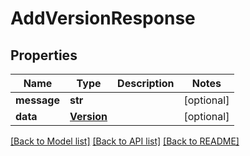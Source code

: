 # AddVersionResponse

## Properties
Name | Type | Description | Notes
------------ | ------------- | ------------- | -------------
**message** | **str** |  | [optional] 
**data** | [**Version**](Version.md) |  | [optional] 

[[Back to Model list]](../README.md#documentation-for-models) [[Back to API list]](../README.md#documentation-for-api-endpoints) [[Back to README]](../README.md)


